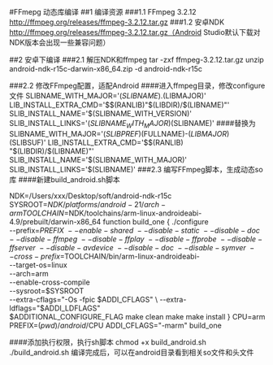#FFmepg 动态库编译
##1 编译资源
###1.1 FFmpeg 3.2.12 http://ffmpeg.org/releases/ffmpeg-3.2.12.tar.gz
###1.2 安卓NDK http://ffmpeg.org/releases/ffmpeg-3.2.12.tar.gz（Android Studio默认下载对NDK版本会出现一些兼容问题）

##2 安卓下编译
###2.1 解压NDK和ffmpeg
tar -zxf ffmpeg-3.2.12.tar.gz
unzip android-ndk-r15c-darwin-x86_64.zip -d android-ndk-r15c

###2.2 修改FFmpeg配置，适配Android
####进入ffmpeg目录，修改configure文件
SLIBNAME_WITH_MAJOR='$(SLIBNAME).$(LIBMAJOR)'
LIB_INSTALL_EXTRA_CMD='$$(RANLIB)"$(LIBDIR)/$(LIBNAME)"'
SLIB_INSTALL_NAME='$(SLIBNAME_WITH_VERSION)'
SLIB_INSTALL_LINKS='$(SLIBNAME_WITH_MAJOR)$(SLIBNAME)'
####替换为
SLIBNAME_WITH_MAJOR='$(SLIBPREF)$(FULLNAME)-$(LIBMAJOR)$(SLIBSUF)'
LIB_INSTALL_EXTRA_CMD='$$(RANLIB) "$(LIBDIR)/$(LIBNAME)"'
SLIB_INSTALL_NAME='$(SLIBNAME_WITH_MAJOR)'
SLIB_INSTALL_LINKS='$(SLIBNAME)'
###2.3 编写FFmpeg脚本，生成动态so库
####新建build_android.sh脚本

NDK=/Users/xxx/Desktop/soft/android-ndk-r15c
SYSROOT=$NDK/platforms/android-21/arch-arm
TOOLCHAIN=$NDK/toolchains/arm-linux-androideabi-4.9/prebuilt/darwin-x86_64
function build_one
{
./configure \
--prefix=$PREFIX \
--enable-shared \
--disable-static \
--disable-doc \
--disable-ffmpeg \
--disable-ffplay \
--disable-ffprobe \
--disable-ffserver \
--disable-avdevice \
--disable-doc \
--disable-symver \
--cross-prefix=$TOOLCHAIN/bin/arm-linux-androideabi- \
--target-os=linux \
--arch=arm \
--enable-cross-compile \
--sysroot=$SYSROOT \
--extra-cflags="-Os -fpic $ADDI_CFLAGS" \
--extra-ldflags="$ADDI_LDFLAGS" \
$ADDITIONAL_CONFIGURE_FLAG
make clean
make
make install
}
CPU=arm
PREFIX=$(pwd)/android/$CPU
ADDI_CFLAGS="-marm"
build_one

####添加执行权限，执行sh脚本
chmod +x build_android.sh
./build_android.sh
编译完成后，可以在android目录看到相关so文件和头文件


